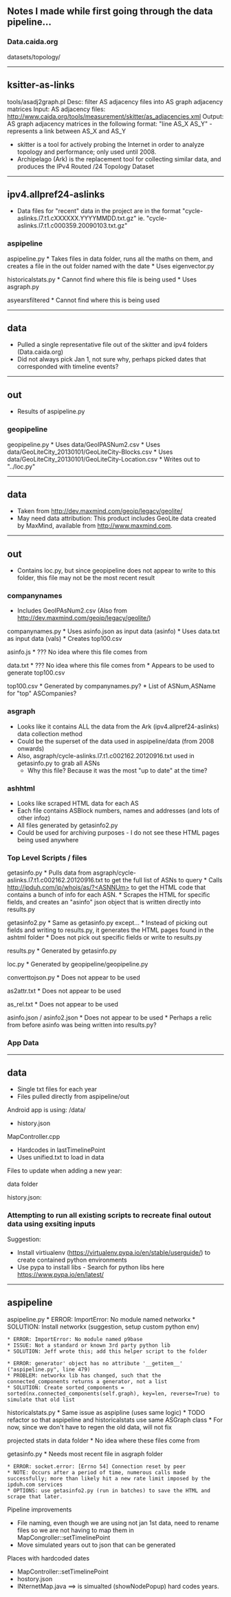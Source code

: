 ## Notes I made while first going through the data pipeline...

### Data.caida.org

datasets/topology/

--------------------
ksitter-as-links
--------------------
tools/asadj2graph.pl
  	Desc: filter AS adjacency files into AS graph adjacency matrices
	Input: AS adjacency files: http://www.caida.org/tools/measurement/skitter/as_adjacencies.xml
	Output: AS graph adjacency matrices in the following format: "line AS_X AS_Y" - represents a link between AS_X and AS_Y

* skitter is a tool for actively probing the Internet in order to analyze topology and performance; only used until 2008.
* Archipelago (Ark) is the replacement tool for collecting similar data, and produces the IPv4 Routed /24 Topology Dataset

--------------------
ipv4.allpref24-aslinks
--------------------
* Data files for "recent" data in the project are in the format "cycle-aslinks.l7.t1.cXXXXXX.YYYYMMDD.txt.gz" 
	ie. "cycle-aslinks.l7.t1.c000359.20090103.txt.gz"


### aspipeline

aspipeline.py
 	* Takes files in data folder, runs all the maths on them, and creates a file in the out folder named with the date
 	* Uses eigenvector.py

historicalstats.py
	* Cannot find where this file is being used
	* Uses asgraph.py

asyearsfiltered
	* Cannot find where this is being used

--------------------
data
--------------------
* Pulled a single representative file out of the skitter and ipv4 folders (Data.caida.org)
* Did not always pick Jan 1, not sure why, perhaps picked dates that corresponded with timeline events?

--------------------
out
--------------------
* Results of aspipeline.py




### geopipeline
geopipeline.py
	* Uses data/GeoIPASNum2.csv
	* Uses data/GeoLiteCity_20130101/GeoLiteCity-Blocks.csv
	* Uses data/GeoLiteCity_20130101/GeoLiteCity-Location.csv
	* Writes out to "../loc.py"

--------------------
data
--------------------
* Taken from http://dev.maxmind.com/geoip/legacy/geolite/
* May need data attribution:
	This product includes GeoLite data created by MaxMind, available from 
	<a href="http://www.maxmind.com">http://www.maxmind.com</a>.

--------------------
out
--------------------
* Contains loc.py, but since geopipeline does not appear to write to this folder, this file may not be the most recent result




### companynames

* Includes GeoIPAsNum2.csv (Also from http://dev.maxmind.com/geoip/legacy/geolite/)

companynames.py
	* Uses asinfo.json as input data (asinfo)
	* Uses data.txt as input data (vals)
	* Creates top100.csv

asinfo.js
	* ??? No idea where this file comes from	

data.txt
	* ??? No idea where this file comes from
	* Appears to be used to generate top100.csv

top100.csv
	* Generated by companynames.py?
	* List of ASNum,ASName for "top" ASCompanies? 


### asgraph

* Looks like it contains ALL the data from the Ark (ipv4.allpref24-aslinks) data collection method
* Could be the superset of the data used in aspipeline/data (from 2008 onwards)
* Also, asgraph/cycle-aslinks.l7.t1.c002162.20120916.txt used in getasinfo.py to grab all ASNs 
	* Why this file? Because it was the most "up to date" at the time?


### ashhtml

* Looks like scraped HTML data for each AS
* Each file contains ASBlock numbers, names and addresses (and lots of other infoz)
* All files generated by getasinfo2.py
* Could be used for archiving purposes - I do not see these HTML pages being used anywhere



### Top Level Scripts / files

getasinfo.py
	* Pulls data from asgraph/cycle-aslinks.l7.t1.c002162.20120916.txt to get the full list of ASNs to query
	* Calls http://ipduh.com/ip/whois/as/?<ASNNUm> to get the HTML code that contains a bunch of info for each ASN.
	* Scrapes the HTML for specific fields, and creates an "asinfo" json object that is written directly into results.py

getasinfo2.py
	* Same as getasinfo.py except...
	* Instead of picking out fields and writing to results.py, it generates the HTML pages found in the ashtml folder
	* Does not pick out specific fields or write to results.py

results.py
	* Generated by getasinfo.py

loc.py
	* Generated by geopipeline/geopipeline.py

converttojson.py
	* Does not appear to be used

as2attr.txt
	* Does not appear to be used 

as_rel.txt
	* Does not appear to be used 

asinfo.json / asinfo2.json
	* Does not appear to be used
	* Perhaps a relic from before asinfo was being written into results.py?


### App Data


--------------------
data
--------------------
* Single txt files for each year
* Files pulled directly from aspipeline/out



Android app is using:
/data/
* history.json


MapController.cpp
* Hardcodes in lastTimelinePoint
* Uses unified.txt to load in data



Files to update when adding a new year:

data folder

history.json: 


### Attempting to run all existing scripts to recreate final outout data using exsiting inputs

Suggestion:
* Install virtiualenv (https://virtualenv.pypa.io/en/stable/userguide/) to create contained python environments
* Use pypa to install libs - Search for python libs here https://www.pypa.io/en/latest/

--------------------
aspipeline
--------------------
aspipeline.py
	* ERROR: ImportError: No module named networkx
	* SOLUTION: Install networkx (suggestion, setup custom python env)

	* ERROR: ImportError: No module named p9base
	* ISSUE: Not a standard or known 3rd party python lib
	* SOLUTION: Jeff wrote this; add this helper script to the folder

	* ERROR: generator' object has no attribute '__getitem__' ("aspipeline.py", line 479)
	* PROBLEM: networkx lib has changed, such that the connected_components returns a generator, not a list 
	* SOLUTION: Create sorted_components = sorted(nx.connected_components(self.graph), key=len, reverse=True) to simulate that old list


historicalstats.py
	* Same issue as aspipline (uses same logic) 
	* TODO refactor so that aspipeline and historicalstats use same ASGraph class
	* For now, since we don't have to regen the old data, will not fix

projected stats in data folder
	* No idea where these files come from

getasinfo.py
	* Needs most recent file in asgraph folder

	* ERROR: socket.error: [Errno 54] Connection reset by peer
	* NOTE: Occurs after a period of time, numerous calls made successfully; more than likely hit a new rate limit imposed by the ipduh.com services
	* OPTIONS: use getasinfo2.py (run in batches) to save the HTML and scrape that later.




Pipeline improvements

* File naming, even though we are using not jan 1st data, need to rename files so we are not having to map them in MapCongroller::setTimelinePoint
* Move simulated years out to json that can be generated


Places with hardcoded dates
* MapController::setTimelinePoint
* hostory.json
* INternetMap.java ==> is simualted (showNodePopup) hard codes years.